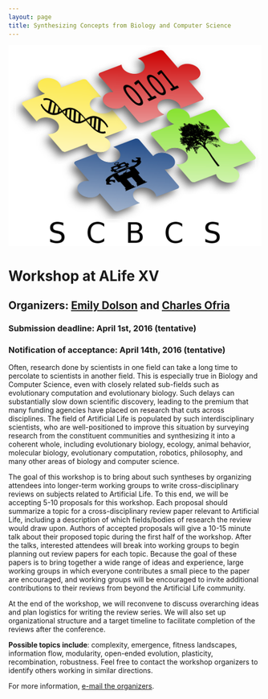 ```yaml
---
layout: page
title: Synthesizing Concepts from Biology and Computer Science
---
```

![Logo](SCBCSLogo.png)

# Workshop at ALife XV

## Organizers: [Emily Dolson](http://www.EmilyLDolson.com) and [Charles Ofria](http://www.ofria.com)

### Submission deadline: April 1st, 2016 (tentative)

### Notification of acceptance: April 14th, 2016 (tentative)

Often, research done by scientists in one field can take a long time to percolate to scientists in another field. This is especially true in Biology and Computer Science, even with closely related sub-fields such as evolutionary computation and evolutionary biology. Such delays can substantially slow down scientific discovery, leading to the premium that many funding agencies have placed on research that cuts across disciplines. The field of Artificial Life is populated by such interdisciplinary scientists, who are well-positioned to improve this situation by surveying research from the constituent communities and synthesizing it into a coherent whole, including evolutionary biology, ecology, animal behavior, molecular biology, evolutionary computation, robotics, philosophy, and many other areas of biology and computer science.

The goal of this workshop is to bring about such syntheses by organizing attendees into longer-term working groups to write cross-disciplinary reviews on subjects related to Artificial Life. To this end, we will be accepting 5-10 proposals for this workshop. Each proposal should summarize a topic for a cross-disciplinary review paper relevant to Artificial Life, including a description of which fields/bodies of research the review would draw upon. Authors of accepted proposals will give a 10-15 minute talk about their proposed topic during the first half of the workshop. After the talks, interested attendees will break into working groups to begin planning out review papers for each topic. Because the goal of these papers is to bring together a wide range of ideas and experience, large working groups in which everyone contributes a small piece to the paper are encouraged, and working groups will be encouraged to invite additional contributions to their reviews from beyond the Artificial Life community.

At the end of the workshop, we will reconvene to discuss overarching ideas and plan logistics for writing the review series. We will also set up organizational structure and a target timeline to facilitate completion of the reviews after the conference.

**Possible topics include**: complexity, emergence, fitness landscapes, information flow, modularity, open-ended evolution, plasticity, recombination, robustness.  Feel free to contact the workshop organizers to identify others working in similar directions.

For more information, [e-mail the organizers](mailto:dolsonem@msu.edu).
